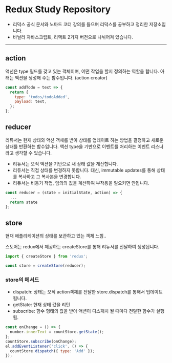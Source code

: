 # Redux Study Repository

- 리덕스 공식 문서와 노마드 코더 강의를 들으며 리덕스를 공부하고 정리한 저장소입니다.
- 바닐라 자바스크립트, 리액트 2가지 버전으로 나뉘어져 있습니다.

---

## action

액션은 type 필드를 갖고 있는 객체이며, 어떤 작업을 할지 정의하는 역할을 합니다.
아래는 액션을 생성해 주는 함수입니다. (action creator)

```js
const addTodo = text => {
  return {
    type: 'todos/todoAdded',
    payload: text,
  };
};
```

## reducer

리듀서는 현재 상태와 액션 객체를 받아 상태를 업데이트 하는 방법을 결정하고 새로운 상태를 반환하는 함수입니다. 액션 type을 기반으로 이벤트를 처리하는 이벤트 리스너라고 생각할 수 있습니다.

- 리듀서는 오직 액션을 기반으로 새 상태 값을 계산합니다.
- 리듀서는 직접 상태를 변경하지 못합니다. 대신, immutable updates를 통해 상태를 복사하고 그 복사본을 변경합니다.
- 리듀서는 비동기 작업, 임의의 값을 계산하여 부작용을 일으키면 안됩니다.

```js
const reducer = (state = initialState, action) => {
  ...
  return state
};
```

## store

현재 애플리케이션의 상태를 보관하고 있는 객체 느낌..

스토어는 redux에서 제공하는 createStore를 통해 리듀서를 전달하여 생성됩니다.

```js
import { createStore } from 'redux';

const store = createStore(reducer);
```

### store의 메서드

- dispatch: 상태는 오직 action객체를 전달한 store.dispatch를 통해서 업데이트 됩니다.
- getState: 현재 상태 값을 리턴
- subscribe: 함수 형태의 값을 받아 액션이 디스패치 될 때마다 전달한 함수가 실행됨.

```js
const onChange = () => {
  number.innerText = countStore.getState();
};
countStore.subscribe(onChange);
el.addEventListener('click', () => {
  countStore.dispatch({ type: 'Add' });
});
```
